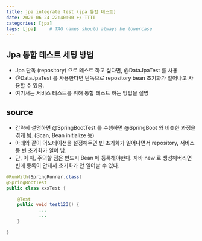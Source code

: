 ```yaml
---
title: jpa integrate test (jpa 통합 테스트) 
date: 2020-06-24 22:40:00 +/-TTTT
categories: [jpa]
tags: [jpa]     # TAG names should always be lowercase
---
```


##  Jpa 통합 테스트 세팅 방법
- Jpa 단독 (repository) 으로 테스트 하고 싶다면, @DataJpaTest 를 사용
- @DataJpaTest 를 사용한다면 단독으로 repository bean 초기화가 일어나고 사용할 수 있음.
- 여기서는 서비스 테스트를 위해 통합 테스트 하는 방법을 설명



## source
- 간략히 설명하면 @SpringBootTest 를 수행하면 @SpringBoot 와 비슷한 과정을 겪게 됨. (Scan, Bean initialize 등)
- 아래와 같이 어노테이션을 설정해두면 빈 초기화가 일어나면서 repository, 서비스 등 빈 초기화가 일어 남.
- 단, 이 때, 주의할 점은 반드시 Bean 에 등록해야한다. 자바 new 로 생성해버리면 빈에 등록이 안돼서 초기화가 안 일어날 수 있다.

```java
@RunWith(SpringRunner.class)  
@SpringBootTest
public class xxxTest {

	@Test
	public void test123() {
			...
			...
	}

}
```
